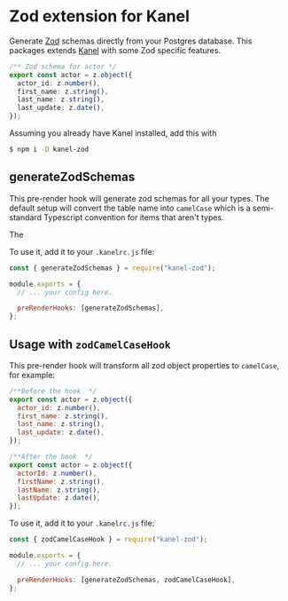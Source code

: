 # Zod extension for Kanel

Generate [Zod](https://github.com/colinhacks/zod) schemas directly from your Postgres database.
This packages extends [Kanel](https://github.com/kristiandupont/kanel) with some Zod specific features.

```typescript
/** Zod schema for actor */
export const actor = z.object({
  actor_id: z.number(),
  first_name: z.string(),
  last_name: z.string(),
  last_update: z.date(),
});
```

Assuming you already have Kanel installed, add this with

```bash
$ npm i -D kanel-zod
```

## generateZodSchemas

This pre-render hook will generate zod schemas for all your types. The default setup will convert the table name into `camelCase` which is a semi-standard Typescript convention for items that aren't types.

The

To use it, add it to your `.kanelrc.js` file:

```javascript
const { generateZodSchemas } = require("kanel-zod");

module.exports = {
  // ... your config here.

  preRenderHooks: [generateZodSchemas],
};
```
## Usage with `zodCamelCaseHook`

This pre-render hook will transform all zod object properties to `camelCase`, for example:

```javascript
/**Before the hook  */
export const actor = z.object({
  actor_id: z.number(),
  first_name: z.string(),
  last_name: z.string(),
  last_update: z.date(),
});

/**After the hook  */
export const actor = z.object({
  actorId: z.number(),
  firstName: z.string(),
  lastName: z.string(),
  lastUpdate: z.date(),
});
```

To use it, add it to your `.kanelrc.js` file:

```javascript
const { zodCamelCaseHook } = require("kanel-zod");

module.exports = {
  // ... your config here.

  preRenderHooks: [generateZodSchemas, zodCamelCaseHook],
};
```
